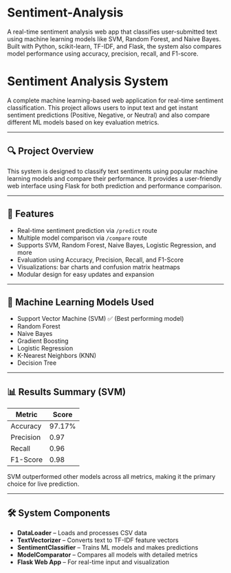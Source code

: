 # Sentiment-Analysis
A real-time sentiment analysis web app that classifies user-submitted text using machine learning models like SVM, Random Forest, and Naive Bayes. Built with Python, scikit-learn, TF-IDF, and Flask, the system also compares model performance using accuracy, precision, recall, and F1-score.
# Sentiment Analysis System

A complete machine learning-based web application for real-time sentiment classification. This project allows users to input text and get instant sentiment predictions (Positive, Negative, or Neutral) and also compare different ML models based on key evaluation metrics.

---

## 🔍 Project Overview

This system is designed to classify text sentiments using popular machine learning models and compare their performance. It provides a user-friendly web interface using Flask for both prediction and performance comparison.

---

## 🚀 Features

- Real-time sentiment prediction via `/predict` route
- Multiple model comparison via `/compare` route
- Supports SVM, Random Forest, Naive Bayes, Logistic Regression, and more
- Evaluation using Accuracy, Precision, Recall, and F1-Score
- Visualizations: bar charts and confusion matrix heatmaps
- Modular design for easy updates and expansion

---

## 🧠 Machine Learning Models Used

- Support Vector Machine (SVM) ✅ (Best performing model)
- Random Forest
- Naive Bayes
- Gradient Boosting
- Logistic Regression
- K-Nearest Neighbors (KNN)
- Decision Tree

---

## 📊 Results Summary (SVM)

| Metric         | Score |
|----------------|-------|
| Accuracy       | 97.17%   |
| Precision      | 0.97  |
| Recall         | 0.96  |
| F1-Score       | 0.98  |

SVM outperformed other models across all metrics, making it the primary choice for live prediction.

---

## 🛠️ System Components

- **DataLoader** – Loads and processes CSV data
- **TextVectorizer** – Converts text to TF-IDF feature vectors
- **SentimentClassifier** – Trains ML models and makes predictions
- **ModelComparator** – Compares all models with detailed metrics
- **Flask Web App** – For real-time input and visualization
